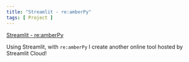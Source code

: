 ```yaml
---
title: "Streamlit - re:amberPy"
tags: [ Project ]
---
```


[Streamlit - re:amberPy](https://share.streamlit.io/eve-ning/streamlit-example/analysis.py)

<div class="icon-badge" data-name="GitHub"></div>
<div class="icon-badge" data-name="Python"></div>
<div class="icon-badge" data-name="Streamlit"></div>
<div class="icon-badge" data-name="osu!"></div>

Using Streamlit, with `re:amberPy`
I create another online tool hosted by Streamlit Cloud!
